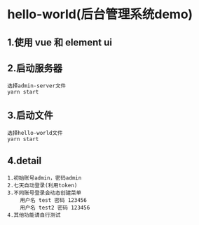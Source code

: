 # hello-world(后台管理系统demo)

## 1.使用 vue 和 element ui

## 2.启动服务器
    选择admin-server文件
    yarn start
## 3.启动文件
    选择hello-world文件
    yarn start
## 4.detail
    1.初始账号admin，密码admin
    2.七天自动登录(利用token)
    3.不同账号登录会动态创建菜单
        用户名 test 密码 123456 
        用户名 test2 密码 123456 
    4.其他功能请自行测试
